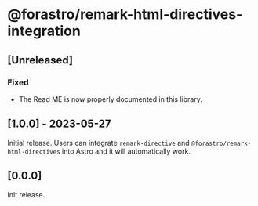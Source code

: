 # @forastro/remark-html-directives-integration

## [Unreleased]

### Fixed

- The Read ME is now properly documented in this library.  

## [1.0.0] - 2023-05-27

Initial release.
Users can integrate `remark-directive` and `@forastro/remark-html-directives` into Astro and it will automatically work.

## [0.0.0]

Init release.
